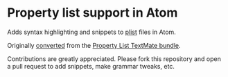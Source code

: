 # Property list support in Atom

Adds syntax highlighting and snippets to [plist](https://en.wikipedia.org/wiki/Property_list)
files in Atom.

Originally [converted](http://flight-manual.atom.io/hacking-atom/sections/converting-from-textmate)
from the [Property List TextMate bundle](https://github.com/textmate/property-list.tmbundle).

Contributions are greatly appreciated. Please fork this repository and open a
pull request to add snippets, make grammar tweaks, etc.
